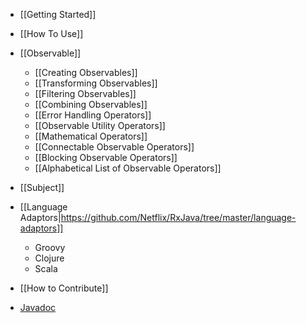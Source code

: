 * [[Getting Started]]
* [[How To Use]]

* [[Observable]]
  * [[Creating Observables]]
  * [[Transforming Observables]]
  * [[Filtering Observables]]
  * [[Combining Observables]]
  * [[Error Handling Operators]]
  * [[Observable Utility Operators]]
  * [[Mathematical Operators]]
  * [[Connectable Observable Operators]]
  * [[Blocking Observable Operators]]
  * [[Alphabetical List of Observable Operators]]
* [[Subject]]

* [[Language Adaptors|https://github.com/Netflix/RxJava/tree/master/language-adaptors]]
  * Groovy
  * Clojure
  * Scala

* [[How to Contribute]]
* [Javadoc](http://netflix.github.com/RxJava/javadoc/)
